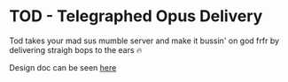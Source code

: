 # TOD - Telegraphed Opus Delivery
Tod takes your mad sus mumble server and make it bussin' on god frfr by delivering straigh bops to the ears 🔥

Design doc can be seen [here](https://github.com/FossCats/tod/blob/main/DESIGN.md)
